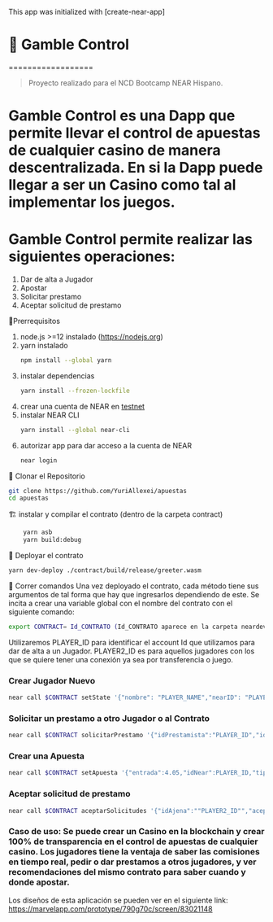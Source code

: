 This app was initialized with [create-near-app]

# 🚧 Gamble Control
==================
> Proyecto realizado para el NCD Bootcamp NEAR Hispano.
# Gamble Control es una Dapp que permite llevar el control de apuestas de cualquier casino de manera descentralizada. En si la Dapp puede llegar a ser un Casino como tal al implementar los juegos.
# Gamble Control permite realizar las siguientes operaciones:
   1. Dar de alta a Jugador 
   2. Apostar
   3. Solicitar prestamo
   4. Aceptar solicitud de prestamo
   

🏁Prerrequisitos
1. node.js >=12 instalado (https://nodejs.org)
2. yarn instalado
    ```bash
    npm install --global yarn
    ```
3. instalar dependencias
    ```bash
    yarn install --frozen-lockfile
    ```
4. crear una cuenta de NEAR en [testnet](https://docs.near.org/docs/develop/basics/create-account#creating-a-testnet-account)   
5. instalar NEAR CLI
    ```bash
    yarn install --global near-cli
    ```
6. autorizar app para dar acceso a la cuenta de NEAR
    ```bash
    near login
     ```

🐑 Clonar el Repositorio
```bash
git clone https://github.com/YuriAllexei/apuestas
cd apuestas
```

🏗 instalar y compilar el contrato (dentro de la carpeta contract)
```bash
    yarn asb
    yarn build:debug
```

🚀 Deployar el contrato
```bash
yarn dev-deploy ./contract/build/release/greeter.wasm
```

🚂 Correr comandos
Una vez deployado el contrato, cada método tiene sus argumentos de tal forma que hay que ingresarlos dependiendo de este. Se incita a crear una variable global con el nombre del 
contrato con el siguiente comando:
```bash
export CONTRACT= Id_CONTRATO (Id_CONTRATO aparece en la carpeta neardev cuando se depliega el contrato)
```

Utilizaremos PLAYER_ID para identificar el account Id que utilizamos para dar de alta a un Jugador.
PLAYER2_ID es para aquellos jugadores con los que se quiere tener una conexión ya sea por transferencia o juego.


### Crear Jugador Nuevo
```bash
near call $CONTRACT setState '{"nombre": "PLAYER_NAME","nearID": "PLAYER_ID","prestamo":true}' --accountId PLAYER_ID
```
### Solicitar un prestamo a otro Jugador o al Contrato
```bash
near call $CONTRACT solicitarPrestamo '{"idPrestamista":"PLAYER_ID","idPrestatario":"Player2_ID","cantidad":14.44}' --accountId PLAYER_ID
```

### Crear una Apuesta
```bash
near call $CONTRACT setApuesta '{"entrada":4.05,"idNear":PLAYER_ID,"tipo":"blackjack","resultado":"gano"}' --accountId PLAYER_ID
```

### Aceptar solicitud de prestamo
```bash
near call $CONTRACT aceptarSolicitudes '{"idAjena":""PLAYER2_ID"","aceptar":true}' --accountId PLAYER_ID
```
### Caso de uso: Se puede crear un Casino en la blockchain y crear 100% de transparencia en el control de apuestas de cualquier casino. Los jugadores tiene la ventaja de saber las comisiones en tiempo real, pedir o dar prestamos a otros jugadores, y ver recomendaciones del mismo contrato para saber cuando y donde apostar.

Los diseños de esta aplicación se pueden ver en el siguiente link: https://marvelapp.com/prototype/790g70c/screen/83021148
